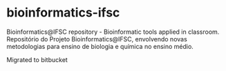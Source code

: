 # bioinformatics-ifsc
Bioinformatics@IFSC repository - Bioinformatic tools applied in classroom. Repositório do Projeto Bioinformatics@IFSC, envolvendo novas metodologias para ensino de biologia e química no ensino médio.

Migrated to bitbucket
